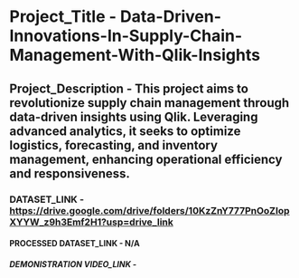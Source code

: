 # Project_Title - Data-Driven-Innovations-In-Supply-Chain-Management-With-Qlik-Insights

## Project_Description - This project aims to revolutionize supply chain management through data-driven insights using   Qlik. Leveraging advanced analytics, it seeks to optimize logistics, forecasting, and inventory management, enhancing operational efficiency and responsiveness. 

### DATASET_LINK   -   **https://drive.google.com/drive/folders/10KzZnY777PnOoZIopXYYW_z9h3Emf2H1?usp=drive_link**

#### PROCESSED DATASET_LINK   -   N/A

##### DEMONISTRATION VIDEO_LINK   -   

